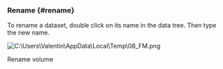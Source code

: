 ### Rename {#rename}

To rename a dataset, double click on its name in the data tree. Then type the new name.

![C:\Users\Valentin\AppData\Local\Temp\08_FM.png](C:\Temp\Gitbook3\export\assets\cusersvalentinappdatalocaltem.png)

Rename volume